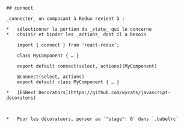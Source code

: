 
    
    ## connect
    
    _connecter_ un composant à Redux revient à :
    
    *   sélectionner la portion du _state_ qui le concerne
    *   choisir et binder les _actions_ dont il a besoin
    
        import { connect } from 'react-redux';
    
        class MyComponent { … }
    
        export default connect(select, actions)(MyComponent)
    
        @connect(select, actions)
        export default class MyComponent { … }
    
    *   [ESNext Decorators](https://github.com/wycats/javascript-decorators)
    
    
    
    *   Pour les décorateurs, penser au `"stage": 0` dans `.babelrc`
    
    
    
    